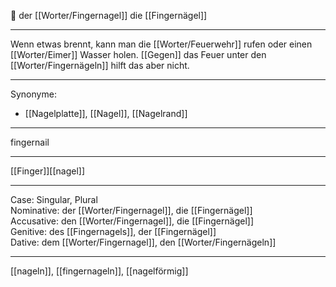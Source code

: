 🔵 der [[Worter/Fingernagel]]
die [[Fingernägel]]

---
 Wenn etwas brennt, kann man die [[Worter/Feuerwehr]] rufen oder einen [[Worter/Eimer]] Wasser holen. [[Gegen]] das Feuer unter den [[Worter/Fingernägeln]] hilft das aber nicht. 

---
Synonyme:
- [[Nagelplatte]], [[Nagel]], [[Nagelrand]]

---
fingernail

---
[[Finger]][[nagel]]

---
Case: Singular, Plural  
Nominative: der [[Worter/Fingernagel]], die [[Fingernägel]]  
Accusative: den [[Worter/Fingernagel]], die [[Fingernägel]]  
Genitive: des [[Fingernagels]], der [[Fingernägel]]  
Dative: dem [[Worter/Fingernagel]], den [[Worter/Fingernägeln]] 

---
[[nageln]], [[fingernageln]], [[nagelförmig]]